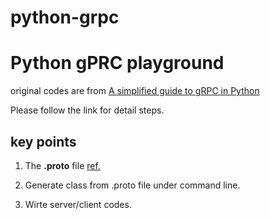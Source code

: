 # python-grpc

# Python gPRC playground

original codes are from [A simplified guide to gRPC in Python](https://www.semantics3.com/blog/a-simplified-guide-to-grpc-in-python-6c4e25f0c506/)

Please follow the link for detail steps.

## key points ##

1. The **.proto** file [ref.](https://developers.google.com/protocol-buffers/docs/proto3)

2. Generate class from .proto file under command line.

3. Wirte server/client codes.
